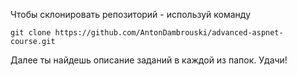 Чтобы склонировать репозиторий - используй команду

`git clone https://github.com/AntonDambrouski/advanced-aspnet-course.git`

Далее ты найдешь описание заданий в каждой из папок. Удачи!
